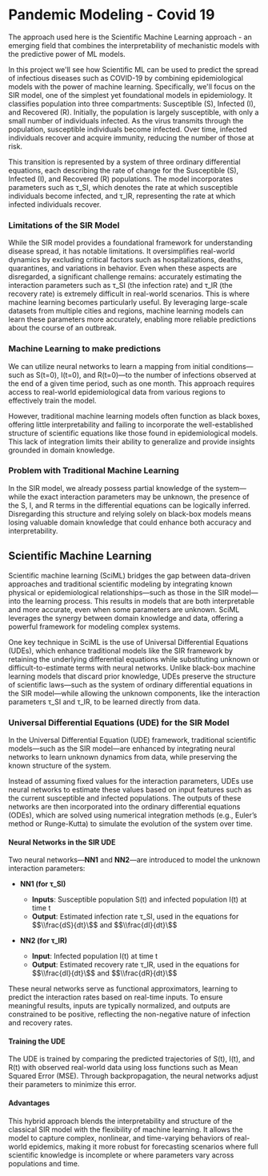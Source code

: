 # Pandemic Modeling - Covid 19

The approach used here is the Scientific Machine Learning approach - an emerging field that combines the interpretability of mechanistic models with the predictive power of ML models.

In this project we'll see how Scientific ML can be used to predict the spread of infectious diseases such as COVID-19 by combining epidemiological models with the power of machine learning. Specifically, we'll focus on the SIR model, one of the simplest yet foundational models in epidemiology. It classifies population into three compartments: Susceptible (S), Infected (I), and Recovered (R). Initially, the population is largely susceptible, with only a small number of individuals infected. As the virus transmits through the population, susceptible individuals become infected. Over time, infected individuals recover and acquire immunity, reducing the number of those at risk.

This transition is represented by a system of three ordinary differential equations, each describing the rate of change for the Susceptible (S), Infected (I), and Recovered (R) populations. The model incorporates parameters such as τ_SI, which denotes the rate at which susceptible individuals become infected, and τ_IR, representing the rate at which infected individuals recover.

### Limitations of the SIR Model

While the SIR model provides a foundational framework for understanding disease spread, it has notable limitations. It oversimplifies real-world dynamics by excluding critical factors such as hospitalizations, deaths, quarantines, and variations in behavior. Even when these aspects are disregarded, a significant challenge remains: accurately estimating the interaction parameters such as τ_SI (the infection rate) and τ_IR (the recovery rate) is extremely difficult in real-world scenarios. This is where machine learning becomes particularly useful. By leveraging large-scale datasets from multiple cities and regions, machine learning models can learn these parameters more accurately, enabling more reliable predictions about the course of an outbreak.

### Machine Learning to make predictions

We can utilize neural networks to learn a mapping from initial conditions—such as S(t=0), I(t=0), and R(t=0)—to the number of infections observed at the end of a given time period, such as one month. This approach requires access to real-world epidemiological data from various regions to effectively train the model.

However, traditional machine learning models often function as black boxes, offering little interpretability and failing to incorporate the well-established structure of scientific equations like those found in epidemiological models. This lack of integration limits their ability to generalize and provide insights grounded in domain knowledge.

### Problem with Traditional Machine Learning

In the SIR model, we already possess partial knowledge of the system—while the exact interaction parameters may be unknown, the presence of the S, I, and R terms in the differential equations can be logically inferred. Disregarding this structure and relying solely on black-box models means losing valuable domain knowledge that could enhance both accuracy and interpretability.

## Scientific Machine Learning

Scientific machine learning (SciML) bridges the gap between data-driven approaches and traditional scientific modeling by integrating known physical or epidemiological relationships—such as those in the SIR model—into the learning process. This results in models that are both interpretable and more accurate, even when some parameters are unknown. SciML leverages the synergy between domain knowledge and data, offering a powerful framework for modeling complex systems.

One key technique in SciML is the use of Universal Differential Equations (UDEs), which enhance traditional models like the SIR framework by retaining the underlying differential equations while substituting unknown or difficult-to-estimate terms with neural networks. Unlike black-box machine learning models that discard prior knowledge, UDEs preserve the structure of scientific laws—such as the system of ordinary differential equations in the SIR model—while allowing the unknown components, like the interaction parameters τ_SI and τ_IR, to be learned directly from data.


### **Universal Differential Equations (UDE) for the SIR Model**

In the Universal Differential Equation (UDE) framework, traditional scientific models—such as the SIR model—are enhanced by integrating neural networks to learn unknown dynamics from data, while preserving the known structure of the system.

Instead of assuming fixed values for the interaction parameters, UDEs use neural networks to estimate these values based on input features such as the current susceptible and infected populations. The outputs of these networks are then incorporated into the ordinary differential equations (ODEs), which are solved using numerical integration methods (e.g., Euler’s method or Runge-Kutta) to simulate the evolution of the system over time.

#### **Neural Networks in the SIR UDE**

Two neural networks—**NN1** and **NN2**—are introduced to model the unknown interaction parameters:

- **NN1 (for τ_SI)**  
  - **Inputs**: Susceptible population S(t) and infected population I(t) at time t
  - **Output**: Estimated infection rate τ_SI, used in the equations for $$\\frac{dS}{dt}\$$ and $$\\frac{dI}{dt}\$$

- **NN2 (for τ_IR)**  
  - **Input**: Infected population I(t) at time t
  - **Output**: Estimated recovery rate τ_IR, used in the equations for $$\\frac{dI}{dt}\$$ and $$\\frac{dR}{dt}\$$

These neural networks serve as functional approximators, learning to predict the interaction rates based on real-time inputs. To ensure meaningful results, inputs are typically normalized, and outputs are constrained to be positive, reflecting the non-negative nature of infection and recovery rates.

#### **Training the UDE**

The UDE is trained by comparing the predicted trajectories of S(t), I(t), and R(t) with observed real-world data using loss functions such as Mean Squared Error (MSE). Through backpropagation, the neural networks adjust their parameters to minimize this error.

#### **Advantages**

This hybrid approach blends the interpretability and structure of the classical SIR model with the flexibility of machine learning. It allows the model to capture complex, nonlinear, and time-varying behaviors of real-world epidemics, making it more robust for forecasting scenarios where full scientific knowledge is incomplete or where parameters vary across populations and time.
